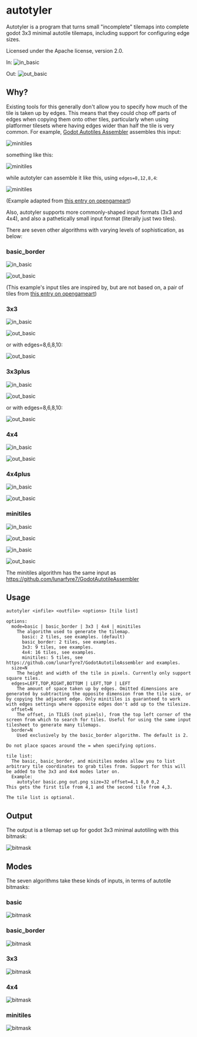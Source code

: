 # autotyler

Autotyler is a program that turns small "incomplete" tilemaps into complete godot 3x3 minimal autotile tilemaps, including support for configuring edge sizes.

Licensed under the Apache license, version 2.0.

In: ![in_basic](examples/basic.png)

Out: ![out_basic](examples/basic_output.png)

## Why?

Existing tools for this generally don't allow you to specify how much of the tile is taken up by edges. This means that they could chop off parts of edges when copying them onto other tiles, particularly when using platformer tilesets where having edges wider than half the tile is very common. For example, [Godot Autotiles Assembler](https://github.com/lunarfyre7/GodotAutotileAssembler) assembles this input:

![minitiles](readme/nat_minitiles.png)

something like this:

![minitiles](readme/nat_mini_out_raw.png)

while autotyler can assemble it like this, using `edges=8,12,8,4`:

![minitiles](readme/nat_mini_out.png)

(Example adapted from [this entry on opengameart](https://opengameart.org/content/2d-nature-platformer-tileset-16x16))

Also, autotyler supports more commonly-shaped input formats (3x3 and 4x4), and also a pathetically small input format (literally just two tiles).

There are seven other algorithms with varying levels of sophistication, as below:

### basic_border

![in_basic](examples/basicborder.png)

![out_basic](examples/basicborder_output.png)

(This example's input tiles are inspired by, but are not based on, a pair of tiles from [this entry on opengameart](https://opengameart.org/content/tiny-16-basic))

### 3x3

![in_basic](examples/3x3.png)

![out_basic](examples/3x3_output.png)

or with edges=8,6,8,10:

![out_basic](examples/3x3_output_edges_8,6,8,10.png)

### 3x3plus

![in_basic](examples/3x3plus.png)

![out_basic](examples/3x3plus_output.png)

or with edges=8,6,8,10:

![out_basic](examples/3x3_output_edges_8,6,8,10.png)

### 4x4

![in_basic](examples/4x4.png)

![out_basic](examples/4x4_output.png)

### 4x4plus

![in_basic](examples/4x4plus.png)

![out_basic](examples/4x4plus_output.png)

### minitiles

![in_basic](examples/minitiles.png)

![out_basic](examples/minitiles_output.png)

![in_basic](examples/minitiles2.png)

![out_basic](examples/minitiles2_output.png)

The minitiles algorithm has the same input as https://github.com/lunarfyre7/GodotAutotileAssembler

## Usage
```
autotyler <infile> <outfile> <options> [tile list]

options:
  mode=basic | basic_border | 3x3 | 4x4 | minitiles
    The algorithm used to generate the tilemap.
      basic: 2 tiles, see examples. (default)
      basic_border: 2 tiles, see examples.
      3x3: 9 tiles, see examples.
      4x4: 16 tiles, see examples.
      minitiles: 5 tiles, see https://github.com/lunarfyre7/GodotAutotileAssembler and examples.
  size=N
    The height and width of the tile in pixels. Currently only support square tiles.
  edges=LEFT,TOP,RIGHT,BOTTOM | LEFT,TOP | LEFT
    The amount of space taken up by edges. Omitted dimensions are generated by subtracting the opposite dimension from the tile size, or by copying the adjacent edge. Only minitiles is guaranteed to work with edges settings where opposite edges don't add up to the tilesize.
  offset=N
    The offset, in TILES (not pixels), from the top left corner of the screen from which to search for tiles. Useful for using the same input tilesheet to generate many tilemaps.
  border=N
    Used exclusively by the basic_border algorithm. The default is 2.

Do not place spaces around the = when specifying options.

tile list:
  The basic, basic_border, and minitiles modes allow you to list arbitrary tile coordinates to grab tiles from. Support for this will be added to the 3x3 and 4x4 modes later on.
  Example:
    autotyler basic.png out.png size=32 offset=4,1 0,0 0,2
This gets the first tile from 4,1 and the second tile from 4,3.

The tile list is optional.
```

## Output

The output is a tilemap set up for godot 3x3 minimal autotiling with this bitmask:

![bitmask](readme/out%20bitmask.png)

## Modes

The seven algorithms take these kinds of inputs, in terms of autotile bitmasks:

### basic

![bitmask](readme/2x1%20bitmask.png)

### basic_border

![bitmask](readme/2x1%20bitmask.png)

### 3x3

![bitmask](readme/3x3%20bitmask.png)

### 4x4

![bitmask](readme/4x4%20bitmask.png)

### minitiles

![bitmask](readme/5x1%20bitmask.png)
